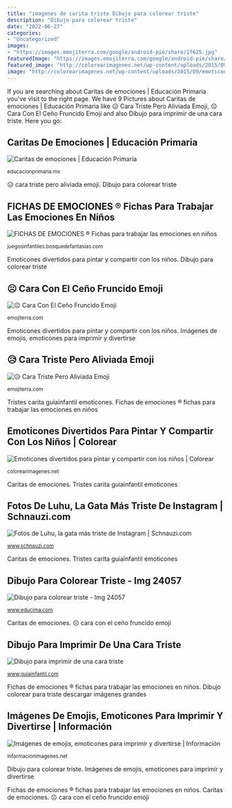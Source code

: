 ```yaml
---
title: "imagenes de carita triste Dibujo para colorear triste"
description: "Dibujo para colorear triste"
date: "2022-06-27"
categories:
- "Uncategorized"
images:
- "https://images.emojiterra.com/google/android-pie/share/1f625.jpg"
featuredImage: "https://images.emojiterra.com/google/android-pie/share/1f625.jpg"
featured_image: "http://colorearimagenes.net/wp-content/uploads/2015/09/emoticon.jpg15.jpg"
image: "http://colorearimagenes.net/wp-content/uploads/2015/09/emoticon.jpg15.jpg"
---
```


If you are searching about Caritas de emociones | Educación Primaria you've visit to the right page. We have 9 Pictures about Caritas de emociones | Educación Primaria like 😥 Cara Triste Pero Aliviada Emoji, ☹️ Cara Con El Ceño Fruncido Emoji and also Dibujo para imprimir de una cara triste. Here you go:

## Caritas De Emociones | Educación Primaria

![Caritas de emociones | Educación Primaria](http://educacionprimaria.mx/wp-content/uploads/2015/02/caritasemoc.jpg "Imágenes de emojis, emoticones para imprimir y divertirse")

<small>educacionprimaria.mx</small>

😥 cara triste pero aliviada emoji. Dibujo para colorear triste

## FICHAS DE EMOCIONES ® Fichas Para Trabajar Las Emociones En Niños

![FICHAS DE EMOCIONES ® Fichas para trabajar las emociones en niños](http://juegosinfantiles.bosquedefantasias.com/wp-content/uploads/2016/09/caritas-de-emociones.jpg "Fotos de luhu, la gata más triste de instagram")

<small>juegosinfantiles.bosquedefantasias.com</small>

Emoticones divertidos para pintar y compartir con los niños. Dibujo para colorear triste

## ☹️ Cara Con El Ceño Fruncido Emoji

![☹️ Cara Con El Ceño Fruncido Emoji](https://images.emojiterra.com/google/android-11/share/2639.jpg "Emoticones divertidos para pintar y compartir con los niños")

<small>emojiterra.com</small>

Emoticones divertidos para pintar y compartir con los niños. Imágenes de emojis, emoticones para imprimir y divertirse

## 😥 Cara Triste Pero Aliviada Emoji

![😥 Cara Triste Pero Aliviada Emoji](https://images.emojiterra.com/google/android-pie/share/1f625.jpg "Dibujo para imprimir de una cara triste")

<small>emojiterra.com</small>

Tristes carita guiainfantil emoticones. Fichas de emociones ® fichas para trabajar las emociones en niños

## Emoticones Divertidos Para Pintar Y Compartir Con Los Niños | Colorear

![Emoticones divertidos para pintar y compartir con los niños | Colorear](http://colorearimagenes.net/wp-content/uploads/2015/09/emoticon.jpg15.jpg "Emoticones divertidos para pintar y compartir con los niños")

<small>colorearimagenes.net</small>

Caritas de emociones. Tristes carita guiainfantil emoticones

## Fotos De Luhu, La Gata Más Triste De Instagram | Schnauzi.com

![Fotos de Luhu, la gata más triste de Instagram | Schnauzi.com](https://www.schnauzi.com/wp-content/uploads/2015/06/gato-con-cara-muy-triste.jpg "Emoticones divertidos para pintar y compartir con los niños")

<small>www.schnauzi.com</small>

Caritas de emociones. Tristes carita guiainfantil emoticones

## Dibujo Para Colorear Triste - Img 24057

![Dibujo para colorear triste - Img 24057](http://www.educima.com/dibujo-para-colorear-triste-dl24057.jpg "Dibujo para imprimir de una cara triste")

<small>www.educima.com</small>

Caritas de emociones. ☹️ cara con el ceño fruncido emoji

## Dibujo Para Imprimir De Una Cara Triste

![Dibujo para imprimir de una cara triste](https://static.guiainfantil.com/pictures/3802-4-dibujo-para-imprimir-de-una-cara-triste.jpg "☹️ cara con el ceño fruncido emoji")

<small>www.guiainfantil.com</small>

Fichas de emociones ® fichas para trabajar las emociones en niños. Dibujo colorear para triste descargar imágenes grandes

## Imágenes De Emojis, Emoticones Para Imprimir Y Divertirse | Información

![Imágenes de emojis, emoticones para imprimir y divertirse | Información](https://informacionimagenes.net/wp-content/uploads/2018/03/52f355558bb80919a76641aee350bba2.jpg "Tristes carita guiainfantil emoticones")

<small>informacionimagenes.net</small>

Dibujo para colorear triste. Imágenes de emojis, emoticones para imprimir y divertirse

Fichas de emociones ® fichas para trabajar las emociones en niños. Caritas de emociones. ☹️ cara con el ceño fruncido emoji
